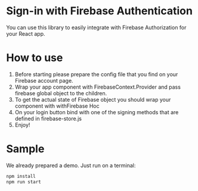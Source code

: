 # Sign-in with Firebase Authentication

You can use this library to easily integrate with Firebase Authorization for your React app.

# How to use

1. Before starting please prepare the config file that you find on your Firebase account page.
2. Wrap your app component with FirebaseContext.Provider and pass firebase global object to the children.
3. To get the actual state of Firebase object you should wrap your component with withFirebase Hoc
4. On your login button bind with one of the signing methods that are defined in firebase-store.js
5. Enjoy!

# Sample

We already prepared a demo. Just run on a terminal:

```js
npm install
npm run start
```

